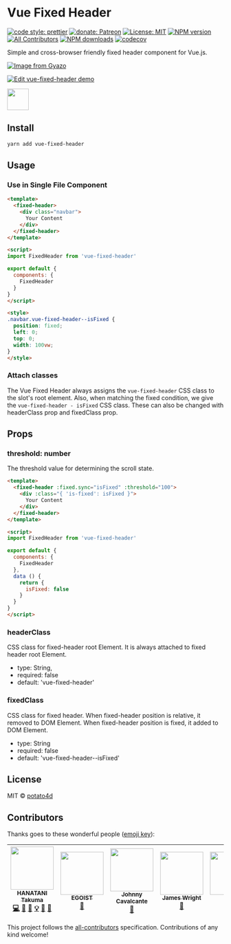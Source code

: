 # Vue Fixed Header

[![code style: prettier](https://img.shields.io/badge/code_style-prettier-ff69b4.svg?style=flat-square)](https://github.com/prettier/prettier)
[![donate: Patreon](https://img.shields.io/badge/donate-patreon-orange.svg?style=flat-square)](https://www.patreon.com/potato4d)
[![License: MIT](https://img.shields.io/badge/License-MIT-blue.svg?style=flat-square)](https://opensource.org/licenses/MIT)
[![NPM version](https://img.shields.io/npm/v/vue-fixed-header.svg?style=flat)](https://npmjs.com/package/vue-fixed-header)
[![All Contributors](https://img.shields.io/badge/all_contributors-3-orange.svg?style=flat-square)](#contributors)
[![NPM downloads](https://img.shields.io/npm/dm/vue-fixed-header.svg?style=flat)](https://npmjs.com/package/vue-fixed-header)
[![codecov](https://codecov.io/gh/potato4d/vue-fixed-header/branch/master/graph/badge.svg)](https://codecov.io/gh/potato4d/vue-fixed-header)

Simple and cross-browser friendly fixed header component for Vue.js.

[![Image from Gyazo](https://i.gyazo.com/2511ffaabd325f76c8fe9343ba07fdcc.gif)](https://gyazo.com/2511ffaabd325f76c8fe9343ba07fdcc)

[![Edit vue-fixed-header demo](https://codesandbox.io/static/img/play-codesandbox.svg)](https://codesandbox.io/s/yvjoj937x1?fontsize=14)

<a href="https://patreon.com/potato4d">
  <img src="https://c5.patreon.com/external/logo/become_a_patron_button@2x.png" height="50">
</a>

## Install

```bash
yarn add vue-fixed-header
```

## Usage

### Use in Single File Component

```html
<template>
  <fixed-header>
    <div class="navbar">
      Your Content
    </div>
  </fixed-header>
</template>

<script>
import FixedHeader from 'vue-fixed-header'

export default {
  components: {
    FixedHeader
  }
}
</script>

<style>
.navbar.vue-fixed-header--isFixed {
  position: fixed;
  left: 0;
  top: 0;
  width: 100vw;
}
</style>
```

### Attach classes

The Vue Fixed Header always assigns the `vue-fixed-header` CSS class to the slot's root element.
Also, when matching the fixed condition, we give the `vue-fixed-header - isFixed` CSS class.
These can also be changed with headerClass prop and fixedClass prop.

## Props

### threshold: number

The threshold value for determining the scroll state.

```html
<template>
  <fixed-header :fixed.sync="isFixed" :threshold="100">
    <div :class="{ 'is-fixed': isFixed }">
      Your Content
    </div>
  </fixed-header>
</template>

<script>
import FixedHeader from 'vue-fixed-header'

export default {
  components: {
    FixedHeader
  },
  data () {
    return {
      isFixed: false
    }
  }
}
</script>
```

### headerClass

CSS class for fixed-header root Element.
It is always attached to fixed header root Element.

- type: String,
- required: false
- default: 'vue-fixed-header'

### fixedClass

CSS class for fixed header.
When fixed-header position is relative, it removed to DOM Element.
When fixed-header position is fixed, it added to DOM Element.

- type: String
- required: false
- default: 'vue-fixed-header--isFixed'

## License

MIT &copy; [potato4d](https://github.com/potato4d)

## Contributors

Thanks goes to these wonderful people ([emoji key](https://github.com/kentcdodds/all-contributors#emoji-key)):

<!-- ALL-CONTRIBUTORS-LIST:START - Do not remove or modify this section -->
<!-- prettier-ignore -->
| [<img src="https://avatars0.githubusercontent.com/u/6993514?v=4" width="100px;"/><br /><sub><b>HANATANI Takuma</b></sub>](https://potato4d.me)<br />[💻](https://github.com/potato4d/vue-fixed-header/commits?author=potato4d "Code") [🐛](https://github.com/potato4d/vue-fixed-header/issues?q=author%3Apotato4d "Bug reports") [📖](https://github.com/potato4d/vue-fixed-header/commits?author=potato4d "Documentation") [💡](#example-potato4d "Examples") [💬](#question-potato4d "Answering Questions") [👀](#review-potato4d "Reviewed Pull Requests") | [<img src="https://avatars2.githubusercontent.com/u/8784712?v=4" width="100px;"/><br /><sub><b>EGOIST</b></sub>](https://patreon.com/egoist)<br />[🔧](#tool-egoist "Tools") | [<img src="https://avatars0.githubusercontent.com/u/13931503?v=4" width="100px;"/><br /><sub><b>Johnny Cavalcante</b></sub>](http://kavalcante.com)<br />[🐛](https://github.com/potato4d/vue-fixed-header/issues?q=author%3Akavalcante "Bug reports") | [<img src="https://avatars3.githubusercontent.com/u/3672769?v=4" width="100px;"/><br /><sub><b>James Wright</b></sub>](http://www.jamesandrewwright.com)<br />[🐛](https://github.com/potato4d/vue-fixed-header/issues?q=author%3Ajamesgfc "Bug reports") | [<img src="https://avatars3.githubusercontent.com/u/19405039?v=4" width="100px;"/><br /><sub><b>Sid</b></sub>](https://twitter.com/sbentifraouine)<br />[⚠️](https://github.com/potato4d/vue-fixed-header/commits?author=sidbentifraouine "Tests") |
| :---: | :---: | :---: | :---: | :---: |
<!-- ALL-CONTRIBUTORS-LIST:END -->

This project follows the [all-contributors](https://github.com/kentcdodds/all-contributors) specification. Contributions of any kind welcome!
